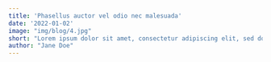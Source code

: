 ```yaml
---
title: 'Phasellus auctor vel odio nec malesuada'
date: '2022-01-02'
image: "img/blog/4.jpg"
short: "Lorem ipsum dolor sit amet, consectetur adipiscing elit, sed do eiusmod tempor incididunt ut labore et dolore magna aliqua."
author: "Jane Doe"
---
```

